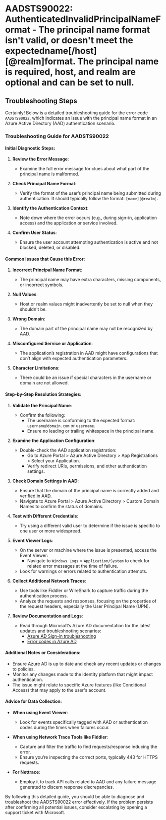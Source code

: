 # AADSTS90022: AuthenticatedInvalidPrincipalNameFormat - The principal name format isn't valid, or doesn't meet the expectedname[/host][@realm]format. The principal name is required, host, and realm are optional and can be set to null.


## Troubleshooting Steps
Certainly! Below is a detailed troubleshooting guide for the error code `AADSTS90022`, which indicates an issue with the principal name format in an Azure Active Directory (AAD) authentication scenario.

### Troubleshooting Guide for AADSTS90022

#### Initial Diagnostic Steps:
1. **Review the Error Message**:
   - Examine the full error message for clues about what part of the principal name is malformed.

2. **Check Principal Name Format**:
   - Verify the format of the user’s principal name being submitted during authentication. It should typically follow the format: `[name][@realm]`.
   
3. **Identify the Authentication Context**:
   - Note down where the error occurs (e.g., during sign-in, application access) and the application or service involved.

4. **Confirm User Status**:
   - Ensure the user account attempting authentication is active and not blocked, deleted, or disabled.

#### Common Issues that Cause this Error:
1. **Incorrect Principal Name Format**:
   - The principal name may have extra characters, missing components, or incorrect symbols.

2. **Null Values**: 
   - Host or realm values might inadvertently be set to null when they shouldn't be.

3. **Wrong Domain**:
   - The domain part of the principal name may not be recognized by AAD.

4. **Misconfigured Service or Application**:
   - The application’s registration in AAD might have configurations that don’t align with expected authentication parameters.

5. **Character Limitations**:
   - There could be an issue if special characters in the username or domain are not allowed.

#### Step-by-Step Resolution Strategies:
1. **Validate the Principal Name**:
   - Confirm the following:
     - The username is conforming to the expected format: `username@domain.com` or `username`.
     - Ensure no leading or trailing whitespace in the principal name.

2. **Examine the Application Configuration**:
   - Double-check the AAD application registration:
     - Go to Azure Portal > Azure Active Directory > App Registrations > Select your Application.
     - Verify redirect URIs, permissions, and other authentication settings.

3. **Check Domain Settings in AAD**:
   - Ensure that the domain of the principal name is correctly added and verified in AAD.
   - Navigate to Azure Portal > Azure Active Directory > Custom Domain Names to confirm the status of domains.

4. **Test with Different Credentials**:
   - Try using a different valid user to determine if the issue is specific to one user or more widespread.

5. **Event Viewer Logs**:
   - On the server or machine where the issue is presented, access the Event Viewer:
     - Navigate to `Windows Logs` > `Application/System` to check for related error messages at the time of failure.
   - Look for warnings or errors related to authentication attempts.

6. **Collect Additional Network Traces**:
   - Use tools like Fiddler or WireShark to capture traffic during the authentication process.
   - Analyze the requests and responses, focusing on the properties of the request headers, especially the User Principal Name (UPN).

7. **Review Documentation and Logs**:
   - Read through Microsoft’s Azure AD documentation for the latest updates and troubleshooting scenarios:
     - [Azure AD Sign-in troubleshooting](https://docs.microsoft.com/en-us/azure/active-directory/troubleshoot/authentication-scenarios)
     - [Error codes in Azure AD](https://docs.microsoft.com/en-us/azure/active-directory/develop/reference-aadsts-error-codes)

#### Additional Notes or Considerations:
- Ensure Azure AD is up to date and check any recent updates or changes to policies.
- Monitor any changes made to the identity platform that might impact authentication.
- The issue might relate to specific Azure features (like Conditional Access) that may apply to the user's account.

#### Advice for Data Collection:
- **When using Event Viewer**:
   - Look for events specifically tagged with AAD or authentication codes during the times when failures occur.
  
- **When using Network Trace Tools like Fiddler**:
   - Capture and filter the traffic to find requests/response inducing the error.
   - Ensure you’re inspecting the correct ports, typically 443 for HTTPS requests.
  
- **For Nettrace**:
   - Employ it to track API calls related to AAD and any failure message generated to discern response discrepancies.

By following this detailed guide, you should be able to diagnose and troubleshoot the AADSTS90022 error effectively. If the problem persists after confirming all potential issues, consider escalating by opening a support ticket with Microsoft.